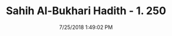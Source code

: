 ---
title        : "Sahih Al-Bukhari Hadith - 1. 250"
date         : 7/25/2018 1:49:02 PM
draft        : false
type         : "hadith"
layout       : "hadith"
BookCode     : "SHB"
VolumeNumber : "1"
HadithNumber : "250"
categories  :  ["Ghusl-Husband and wife bathing together"]
tags  :  ["Aisha"]
---